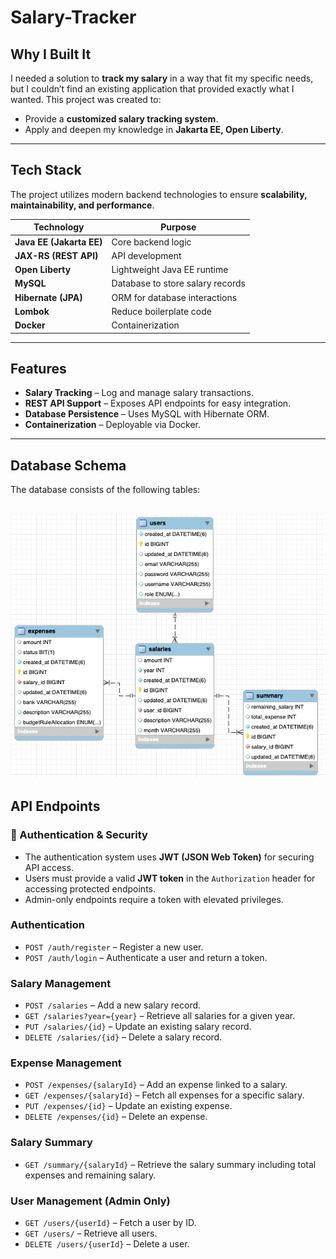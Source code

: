 # Salary-Tracker

## Why I Built It

I needed a solution to **track my salary** in a way that fit my specific needs, but I couldn’t find an existing
application that provided exactly what I wanted. This project was created to:

- Provide a **customized salary tracking system**.
- Apply and deepen my knowledge in **Jakarta EE, Open Liberty**.

---

## Tech Stack

The project utilizes modern backend technologies to ensure **scalability, maintainability, and performance**.

| Technology               | Purpose                          |
|--------------------------|----------------------------------|
| **Java EE (Jakarta EE)** | Core backend logic               |
| **JAX-RS (REST API)**    | API development                  |
| **Open Liberty**         | Lightweight Java EE runtime      |
| **MySQL**                | Database to store salary records |
| **Hibernate (JPA)**      | ORM for database interactions    |
| **Lombok**               | Reduce boilerplate code          |
| **Docker**               | Containerization                 |

---

## Features

- **Salary Tracking** – Log and manage salary transactions.
- **REST API Support** – Exposes API endpoints for easy integration.
- **Database Persistence** – Uses MySQL with Hibernate ORM.
- **Containerization** – Deployable via Docker.

---

## Database Schema

The database consists of the following tables:

![img_3.png](schema.png)
---

## API Endpoints

### **🔐 Authentication & Security**

- The authentication system uses **JWT (JSON Web Token)** for securing API access.
- Users must provide a valid **JWT token** in the `Authorization` header for accessing protected endpoints.
- Admin-only endpoints require a token with elevated privileges.

### **Authentication**

- `POST /auth/register` – Register a new user.
- `POST /auth/login` – Authenticate a user and return a token.

### **Salary Management**

- `POST /salaries` – Add a new salary record.
- `GET /salaries?year={year}` – Retrieve all salaries for a given year.
- `PUT /salaries/{id}` – Update an existing salary record.
- `DELETE /salaries/{id}` – Delete a salary record.

### **Expense Management**

- `POST /expenses/{salaryId}` – Add an expense linked to a salary.
- `GET /expenses/{salaryId}` – Fetch all expenses for a specific salary.
- `PUT /expenses/{id}` – Update an existing expense.
- `DELETE /expenses/{id}` – Delete an expense.

### **Salary Summary**

- `GET /summary/{salaryId}` – Retrieve the salary summary including total expenses and remaining salary.

### **User Management (Admin Only)**

- `GET /users/{userId}` – Fetch a user by ID.
- `GET /users/` – Retrieve all users.
- `DELETE /users/{userId}` – Delete a user.



